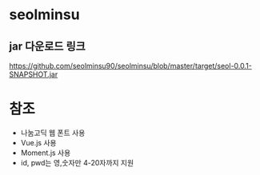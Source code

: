 # seolminsu

## jar 다운로드 링크

https://github.com/seolminsu90/seolminsu/blob/master/target/seol-0.0.1-SNAPSHOT.jar

# 참조

- 나눔고딕 웹 폰트 사용
- Vue.js 사용
- Moment.js 사용
- id, pwd는 영,숫자만 4-20자까지 지원



